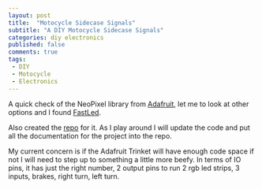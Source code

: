 ```yaml
---
layout: post
title:  "Motocycle Sidecase Signals"
subtitle: "A DIY Motocycle Sidecase Signals"
categories: diy electronics
published: false
comments: true
tags:
 - DIY
 - Motocycle
 - Electronics
---
```


A quick check of the NeoPixel library from [Adafruit](http://www.adafruit.com/), let me to look at other options and I found [FastLed](http://fastled.io/).

Also created the [repo](https://github.com/infamy/MotoSignals) for it. As I play around I will update the code and put all the documentation for the project into the repo.

My current concern is if the Adafruit Trinket will have enough code space if not I will need to step up to something a little more beefy. In terms of IO pins, it has just the right number, 2 output pins to run 2 rgb led strips, 3 inputs, brakes, right turn, left turn.



